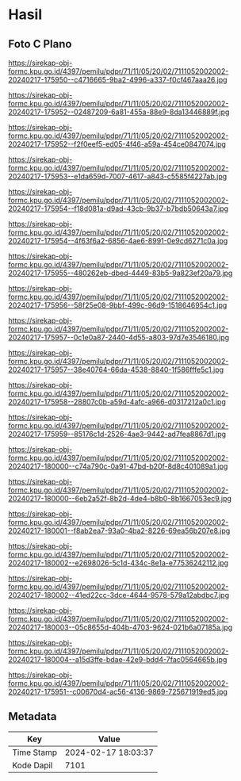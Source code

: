 # Hasil

## Foto C Plano

https://sirekap-obj-formc.kpu.go.id/4397/pemilu/pdpr/71/11/05/20/02/7111052002002-20240217-175950--c4716665-9ba2-4996-a337-f0cf467aaa26.jpg

https://sirekap-obj-formc.kpu.go.id/4397/pemilu/pdpr/71/11/05/20/02/7111052002002-20240217-175952--02487209-6a81-455a-88e9-8da13446889f.jpg

https://sirekap-obj-formc.kpu.go.id/4397/pemilu/pdpr/71/11/05/20/02/7111052002002-20240217-175952--f2f0eef5-ed05-4f46-a59a-454ce0847074.jpg

https://sirekap-obj-formc.kpu.go.id/4397/pemilu/pdpr/71/11/05/20/02/7111052002002-20240217-175953--e1da659d-7007-4617-a843-c5585f4227ab.jpg

https://sirekap-obj-formc.kpu.go.id/4397/pemilu/pdpr/71/11/05/20/02/7111052002002-20240217-175954--f18d081a-d9ad-43cb-9b37-b7bdb50643a7.jpg

https://sirekap-obj-formc.kpu.go.id/4397/pemilu/pdpr/71/11/05/20/02/7111052002002-20240217-175954--4f63f6a2-6856-4ae6-8991-0e9cd6271c0a.jpg

https://sirekap-obj-formc.kpu.go.id/4397/pemilu/pdpr/71/11/05/20/02/7111052002002-20240217-175955--480262eb-dbed-4449-83b5-9a823ef20a79.jpg

https://sirekap-obj-formc.kpu.go.id/4397/pemilu/pdpr/71/11/05/20/02/7111052002002-20240217-175956--58f25e08-9bbf-499c-96d9-1518646954c1.jpg

https://sirekap-obj-formc.kpu.go.id/4397/pemilu/pdpr/71/11/05/20/02/7111052002002-20240217-175957--0c1e0a87-2440-4d55-a803-97d7e3546180.jpg

https://sirekap-obj-formc.kpu.go.id/4397/pemilu/pdpr/71/11/05/20/02/7111052002002-20240217-175957--38e40764-66da-4538-8840-1f586fffe5c1.jpg

https://sirekap-obj-formc.kpu.go.id/4397/pemilu/pdpr/71/11/05/20/02/7111052002002-20240217-175958--28807c0b-a59d-4afc-a966-d0317212a0c1.jpg

https://sirekap-obj-formc.kpu.go.id/4397/pemilu/pdpr/71/11/05/20/02/7111052002002-20240217-175959--85176c1d-2526-4ae3-9442-ad7fea8867d1.jpg

https://sirekap-obj-formc.kpu.go.id/4397/pemilu/pdpr/71/11/05/20/02/7111052002002-20240217-180000--c74a790c-0a91-47bd-b20f-8d8c401089a1.jpg

https://sirekap-obj-formc.kpu.go.id/4397/pemilu/pdpr/71/11/05/20/02/7111052002002-20240217-180000--6eb2a52f-8b2d-4de4-b8b0-8b1667053ec9.jpg

https://sirekap-obj-formc.kpu.go.id/4397/pemilu/pdpr/71/11/05/20/02/7111052002002-20240217-180001--f8ab2ea7-93a0-4ba2-8226-69ea56b207e8.jpg

https://sirekap-obj-formc.kpu.go.id/4397/pemilu/pdpr/71/11/05/20/02/7111052002002-20240217-180002--e2698026-5c1d-434c-8e1a-e77536242112.jpg

https://sirekap-obj-formc.kpu.go.id/4397/pemilu/pdpr/71/11/05/20/02/7111052002002-20240217-180002--41ed22cc-3dce-4644-9578-579a12abdbc7.jpg

https://sirekap-obj-formc.kpu.go.id/4397/pemilu/pdpr/71/11/05/20/02/7111052002002-20240217-180003--05c8655d-404b-4703-9624-021b6a07185a.jpg

https://sirekap-obj-formc.kpu.go.id/4397/pemilu/pdpr/71/11/05/20/02/7111052002002-20240217-180004--a15d3ffe-bdae-42e9-bdd4-7fac0564665b.jpg

https://sirekap-obj-formc.kpu.go.id/4397/pemilu/pdpr/71/11/05/20/02/7111052002002-20240217-175951--c00670d4-ac56-4136-9869-725671919ed5.jpg


## Metadata

| Key        | Value               |
| ---------- | ------------------- |
| Time Stamp | 2024-02-17 18:03:37 |
| Kode Dapil | 7101                |




